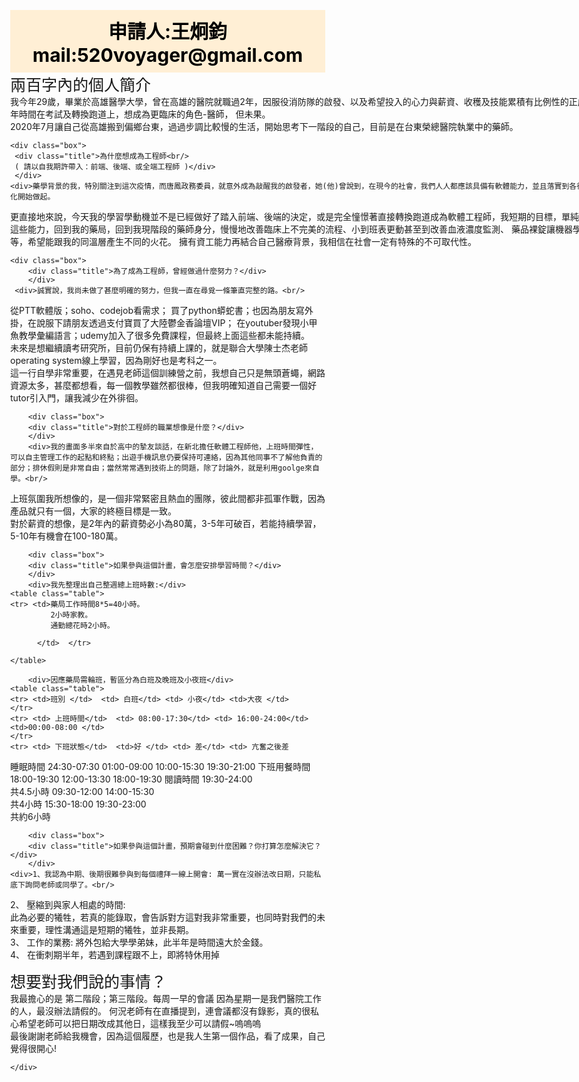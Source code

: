 <html>
<head>
<meta charset="utf-8">
<title>扶持計畫 </title> 
<style type="text/css">
td{border:1px solid}
.head   {background-color:#FFEFD5 ;
        color:black;font-weight:bold;font-size:30px;
        text-align:center;padding:10px  }
.content{ width:1000px;margin-left:auto;margin-right:auto;
          border:1px}

.box{width:auto;padding:1px;margin:10px;background-color:GhostWhite;
    ;
text-align:center;line-height:40px}
.title{font-weight;bold;font-size:25px}

.table{width:800px;border:4px solid ;color:#777777;font-size:20px}
</style>
</head>

<body style="margin:0px" >
  <div class="head">申請人:王炯鈞  mail:520voyager@gmail.com</div>


  <div class="content">  

  <div class="box">
  <div class="title">兩百字內的個人簡介</div>
  </div>
  <div> 我今年29歲，畢業於高雄醫學大學，曾在高雄的醫院就職過2年，因服役消防隊的啟發、以及希望投入的心力與薪資、收穫及技能累積有比例性的正成長，花了數年時間在考試及轉換跑道上，想成為更臨床的角色-醫師，
但未果。<br/>2020年7月讓自己從高雄搬到偏鄉台東，過過步調比較慢的生活，開始思考下一階段的自己，目前是在台東榮總醫院執業中的藥師。
</div>



    <div class="box">
	 <div class="title">為什麼想成為工程師<br/> 
	 ( 請以自我期許帶入：前端、後端、或全端工程師 )</div>
	 </div>
	<div>藥學背景的我，特別關注到這次疫情，而唐鳳政務委員，就意外成為敲醒我的啟發者，她(他)曾說到，在現今的社會，我們人人都應該具備有軟體能力，並且落實到各行各業的程序優化開始做起。
更直接地來說，今天我的學習學動機並不是已經做好了踏入前端、後端的決定，或是完全憧憬著直接轉換跑道成為軟體工程師，我短期的目標，單純是希望能帶著這些能力，回到我的藥局，回到我現階段的藥師身分，慢慢地改善臨床上不完美的流程、小到班表更動甚至到改善血液濃度監測、
藥品裸錠讓機器學習自動辨識等等，希望能跟我的同溫層產生不同的火花。
 擁有資工能力再結合自己醫療背景，我相信在社會一定有特殊的不可取代性。
</div>


	<div class="box">
	    <div class="title">為了成為工程師，曾經做過什麼努力？</div>
	    </div>
	 <div>誠實說，我尚未做了甚麼明確的努力，但我一直在尋覓一條筆直完整的路。<br/>
從PTT軟體版；soho、codejob看需求；
買了python蟒蛇書；也因為朋友寫外掛，在說服下請朋友透過支付寶買了大陸鬱金香論壇VIP；
在youtuber發現小甲魚教學彙編語言；udemy加入了很多免費課程，但最終上面這些都未能持續。<br/>
未來是想繼續讀考研究所，目前仍保有持續上課的，就是聯合大學陳士杰老師operating system線上學習，因為剛好也是考科之一。<br/>
這一行自學非常重要，在遇見老師這個訓練營之前，我想自己只是無頭蒼蠅，網路資源太多，甚麼都想看，每一個教學雖然都很棒，但我明確知道自己需要一個好tutor引入門，讓我減少在外徘徊。
 </div>



		<div class="box">
	    <div class="title">對於工程師的職業想像是什麼？</div>
	    </div>
	    <div>我的畫面多半來自於高中的摯友談話，在新北擔任軟體工程師他，上班時間彈性，可以自主管理工作的起點和終點；出遊手機訊息仍要保持可連絡，因為其他同事不了解他負責的部分；排休假則是非常自由；當然常常遇到技術上的問題，除了討論外，就是利用goolge來自學。<br/>
上班氛圍我所想像的，是一個非常緊密且熱血的團隊，彼此間都非孤軍作戰，因為產品就只有一個，大家的終極目標是一致。<br/>
對於薪資的想像，是2年內的薪資勢必小為80萬，3-5年可破百，若能持續學習，5-10年有機會在100-180萬。
</div>

		<div class="box">
	    <div class="title">如果參與這個計畫，會怎麼安排學習時間？</div>
	    </div>
		<div>我先整理出自己整週總上班時數:</div>
	<table class="table">  
	<tr> <td>藥局工作時間8*5=40小時。
             2小時家教。      
			 通勤總花時2小時。

		  </td>  </tr>

	</table>

		<div>因應藥局需輪班，暫區分為白班及晚班及小夜班</div>
	<table class="table">  
	<tr> <td>班別 </td>  <td> 白班</td> <td> 小夜</td> <td>大夜 </td> 
	</tr>
	<tr> <td> 上班時間</td>  <td> 08:00-17:30</td> <td> 16:00-24:00</td> <td>00:00-08:00 </td> 
	</tr>
	<tr> <td> 下班狀態</td>  <td>好 </td> <td> 差</td> <td> 亢奮之後差
</td> 
	</tr>
	<tr> <td>睡眠時間 </td>  <td> 24:30-07:30</td>  <td> 01:00-09:00</td>  <td> 10:00-15:30
19:30-21:00
</td>  
	</tr>
	<tr> <td>下班用餐時間 </td>  <td>18:00-19:30 </td>  <td>12:00-13:30 </td>  <td>18:00-19:30 </td>  
	</tr>
	<tr> <td> 閱讀時間</td>  <td>19:30-24:00</br> 共4.5小時 </td>  <td>09:30-12:00
14:00-15:30</br>
共4小時
 </td>  <td> 15:30-18:00
19:30-23:00</br>
共約6小時
</td>  
	</tr>
	</table>






		<div class="box">
	    <div class="title">如果參與這個計畫，預期會碰到什麼困難？你打算怎麼解決它？</div>
	    </div>
	<div>1、我認為中期、後期很難參與到每個禮拜一線上開會: 萬一實在沒辦法改日期，只能私底下詢問老師或同學了。<br/>
2、	壓縮到與家人相處的時間:<br/>
此為必要的犧牲，若真的能錄取，會告訴對方這對我非常重要，也同時對我們的未來重要，理性溝通這是短期的犧牲，並非長期。<br/>
3、	工作的業務: 將外包給大學學弟妹，此半年是時間遠大於金錢。<br/>
4、	在衝刺期半年，若遇到課程跟不上，即將特休用掉</div>
	     <div class="box">
	    <div class="title">想要對我們說的事情？</div>
	    </div>
	<div>我最擔心的是 第二階段；第三階段。每周一早的會議
因為星期一是我們醫院工作的人，最沒辦法請假的。
何況老師有在直播提到，連會議都沒有錄影，真的很私心希望老師可以把日期改成其他日，這樣我至少可以請假~嗚嗚嗚<br/>
最後謝謝老師給我機會，因為這個履歷，也是我人生第一個作品，看了成果，自己覺得很開心!
</div>



 
	</div>

 
  </body>
</html>

